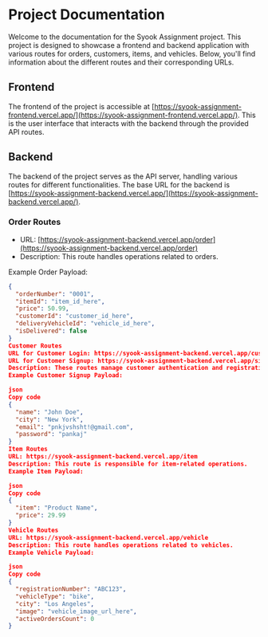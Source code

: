 # Project Documentation

Welcome to the documentation for the Syook Assignment project. This project is designed to showcase a frontend and backend application with various routes for orders, customers, items, and vehicles. Below, you'll find information about the different routes and their corresponding URLs.

## Frontend

The frontend of the project is accessible at [https://syook-assignment-frontend.vercel.app/](https://syook-assignment-frontend.vercel.app/). This is the user interface that interacts with the backend through the provided API routes.

## Backend

The backend of the project serves as the API server, handling various routes for different functionalities. The base URL for the backend is [https://syook-assignment-backend.vercel.app/](https://syook-assignment-backend.vercel.app/).

### Order Routes

- URL: [https://syook-assignment-backend.vercel.app/order](https://syook-assignment-backend.vercel.app/order)
- Description: This route handles operations related to orders.

Example Order Payload:
```json
{
  "orderNumber": "0001",
  "itemId": "item_id_here",
  "price": 50.99,
  "customerId": "customer_id_here",
  "deliveryVehicleId": "vehicle_id_here",
  "isDelivered": false
}
Customer Routes
URL for Customer Login: https://syook-assignment-backend.vercel.app/customer/login
URL for Customer Signup: https://syook-assignment-backend.vercel.app/signup
Description: These routes manage customer authentication and registration.
Example Customer Signup Payload:

json
Copy code
{
  "name": "John Doe",
  "city": "New York",
  "email": "pnkjvshsht!@gmail.com",
  "password": "pankaj"
}
Item Routes
URL: https://syook-assignment-backend.vercel.app/item
Description: This route is responsible for item-related operations.
Example Item Payload:

json
Copy code
{
  "item": "Product Name",
  "price": 29.99
}
Vehicle Routes
URL: https://syook-assignment-backend.vercel.app/vehicle
Description: This route handles operations related to vehicles.
Example Vehicle Payload:

json
Copy code
{
  "registrationNumber": "ABC123",
  "vehicleType": "bike",
  "city": "Los Angeles",
  "image": "vehicle_image_url_here",
  "activeOrdersCount": 0
}

